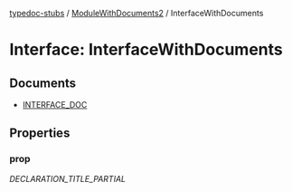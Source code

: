 [typedoc-stubs](../../README.md) / [ModuleWithDocuments2](../README.md) / InterfaceWithDocuments

# Interface: InterfaceWithDocuments

## Documents

- [INTERFACE\_DOC](documents/INTERFACE_DOC.md)

## Properties

### prop

_DECLARATION_TITLE_PARTIAL_
